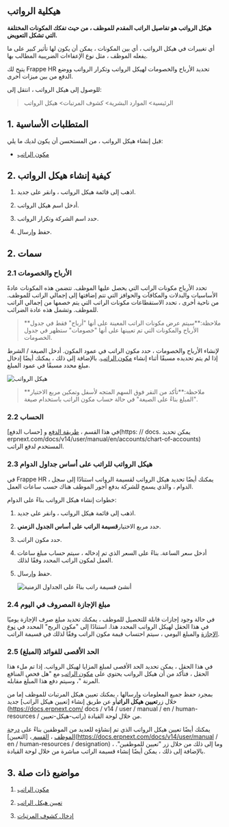 ## هيكلية الرواتب

**هيكل الرواتب هو تفاصيل الراتب المقدم للموظف ، من حيث تفكك المكونات المختلفة التي تشكل التعويض.**

أي تغييرات في هيكل الرواتب ، أي بين المكونات ، يمكن أن يكون لها تأثير كبير على ما يفعله الموظف ، مثل نوع الإعفاءات الضريبية المطالب بها.

يتيح لك Frappe HR تحديد الأرباح والخصومات لهيكل الرواتب وتكرار الرواتب ووضع الدفع من بين ميزات أخرى.

للوصول إلى هيكل الرواتب ، انتقل إلى:

> الرئيسية> الموارد البشرية> كشوف المرتبات> هيكل الرواتب

## 1. المتطلبات الأساسية

قبل إنشاء هيكل الرواتب ، من المستحسن أن يكون لديك ما يلي:

* [مكون الراتب](https://docs.erpnext.com/docs/v14/user/manual/en/human-resources/salary-component)
    

## 2. كيفية إنشاء هيكل الرواتب

1. اذهب إلى قائمة هيكل الرواتب ، وانقر على جديد.
    
2. أدخل اسم هيكل الرواتب.
    
3. حدد اسم الشركة وتكرار الرواتب.
    
4. حفظ وإرسال.
    

## 2. سمات

### 2.1 الأرباح والخصومات

تحدد الأرباح مكونات الراتب التي يحصل عليها الموظف. تتضمن هذه المكونات عادةً الأساسيات والبدلات والمكافآت والحوافز التي تتم إضافتها إلى إجمالي الراتب للموظف. من ناحية أخرى ، تحدد الاستقطاعات مكونات الراتب التي يتم خصمها من إجمالي الراتب للموظف. وتشمل هذه عادة الضرائب.

>**ملاحظة:**سيتم عرض مكونات الراتب المعينة على أنها "أرباح" فقط في جدول الأرباح والمكونات التي تم تعيينها على أنها "خصومات" ستظهر في جدول الخصومات.

لإنشاء الأرباح والخصومات ، حدد مكون الراتب في عمود المكون. أدخل الصيغة / الشرط إذا لم يتم تحديده مسبقًا أثناء إنشاء [مكون الراتب](https://docs.erpnext.com/docs/v14/user/manual/en/human-resources/salary-component). بالإضافة إلى ذلك ، يمكنك أيضًا إدخال مبلغ محدد مسبقًا في عمود المبلغ.

![هيكل الرواتب](https://docs.erpnext.com/files/salary-structure.png)

>**ملاحظة:**تأكد من النقر فوق السهم المتجه لأسفل وتمكين مربع الاختيار "المبلغ بناءً على الصيغة" في حالة حساب مكون الراتب باستخدام صيغة.

### 2.2 الحساب

في هذا القسم ، [طريقة الدفع](https://docs.erpnext.com/docs/v14/user/manual/en/accounts/articles/mode_of_payment) و [حساب الدفع](https: // docs. يمكن تحديد erpnext.com/docs/v14/user/manual/en/accounts/chart-of-accounts) المستخدم لدفع الراتب.

### 2.3 هيكل الرواتب للراتب على أساس جداول الدوام

في Frappe HR ، يمكنك أيضًا تحديد هيكل الرواتب لقسيمة الرواتب استنادًا إلى سجل الدوام ، والذي يسمح للشركة بدفع أجور الموظف هناك حسب ساعات العمل.

خطوات إنشاء هيكل الرواتب بناءً على الدوام:

1. اذهب إلى قائمة هيكل الرواتب ، وانقر على جديد.
    
2. حدد مربع الاختيار**قسيمة الراتب على أساس الجدول الزمني**.
    
3. حدد مكون الراتب.
    
4. أدخل سعر الساعة. بناءً على السعر الذي تم إدخاله ، سيتم حساب مبلغ ساعات العمل لمكون الراتب المحدد وفقًا لذلك.
    
5. حفظ وإرسال.
    
    ![أنشئ قسيمة راتب بناءً على الجداول الزمنية](https://docs.erpnext.com/files/salary-structure-for-salary-based-on-timesheets.png)
    

### 2.4 مبلغ الإجازة المصروف في اليوم

في حالة وجود إجازات قابلة للتحصيل للموظف ، يمكنك تحديد مبلغ صرف الإجازة يوميًا في هذا الحقل لهيكل الرواتب المحدد هذا. استنادًا إلى "مكون الربح" المحدد في [نوع الإجازة](https://docs.erpnext.com/docs/v14/user/manual/en/human-resources/leave-type) والمبلغ اليومي ، سيتم احتساب قيمة مكون الراتب وفقًا لذلك في قسيمة الراتب.

### 2.5 الحد الأقصى للفوائد (المبلغ)

في هذا الحقل ، يمكن تحديد الحد الأقصى لمبلغ المزايا لهيكل الرواتب. إذا تم ملء هذا الحقل ، فتأكد من أن هيكل الرواتب يحتوي على [مكون الراتب](https://docs.erpnext.com/docs/v14/user/manual/en/human-resources/salary-component) مع "هل فحص المنافع المرنة "، وسيتم دفع هذا المبلغ مقابله.

بمجرد حفظ جميع المعلومات وإرسالها ، يمكنك تعيين هيكل المرتبات للموظف إما من خلال زر**تعيين هيكل الراتب**أو عن طريق إنشاء [تعيين هيكل الراتب] جديد (https://docs.erpnext.com/ docs / v14 / user / manual / en / human-resources / راتب-هيكل-تعيين) من خلال لوحة القيادة.

يمكنك أيضًا تعيين هيكل الرواتب الذي تم إنشاؤه للعديد من الموظفين بناءً على [درجة الموظف](https://docs.erpnext.com/docs/v14/user/manual/en/human-resources/employee-grade) ، [القسم ](https://docs.erpnext.com/docs/v14/user/manual/en/human-resources/department) ، [التعيين](https://docs.erpnext.com/docs/v14/user/manual / en / human-resources / designation) ، وما إلى ذلك من خلال زر "تعيين للموظفين". بالإضافة إلى ذلك ، يمكن أيضًا إنشاء قسيمة الراتب مباشرة من خلال لوحة القيادة.

## 3. مواضيع ذات صلة

1. [مكون الراتب](https://docs.erpnext.com/docs/v14/user/manual/en/human-resources/salary-component)
    
2. [تعيين هيكل الراتب](https://docs.erpnext.com/docs/v14/user/manual/en/human-resources/salary-structure-assignment)
    
3. [إدخال كشوف المرتبات](https://docs.erpnext.com/docs/v14/user/manual/en/human-resources/payroll-entry)